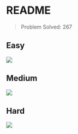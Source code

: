 # README
> Problem Solved: 267

## Easy 
![](https://progress-bar.dev/29)

## Medium
![](https://progress-bar.dev/11)

## Hard
![](https://progress-bar.dev/3)
